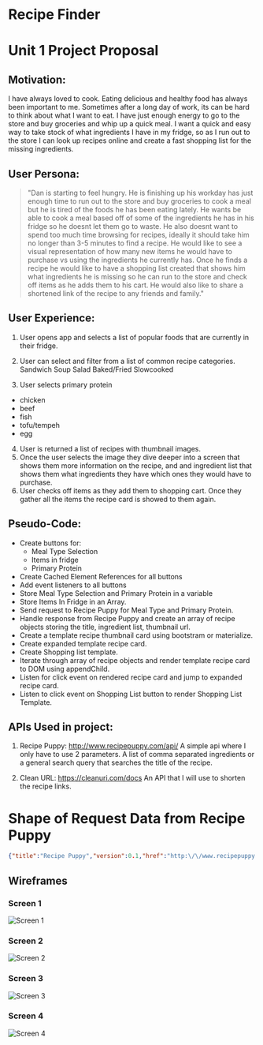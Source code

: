 # Recipe Finder 
# Unit 1 Project Proposal

## Motivation:
I have always loved to cook. Eating delicious and healthy food has always been important to me. Sometimes after a long day of work, its can be hard to think about what I want to eat. I have just enough energy to go to the store and buy groceries and whip up a quick meal. I want a quick and easy way to take stock of what ingredients I have in my fridge, so as I run out to the store I can look up recipes online and create a fast shopping list for the missing ingredients.

## User Persona:
>"Dan is starting to feel hungry. He is finishing up his workday has just enough time to run out to the store and buy groceries to cook a meal but he is tired of the foods he has been eating lately. He wants be able to cook a meal based off of some of the ingredients he has in his fridge so he doesnt let them go to waste. He also doesnt want to spend too much time browsing for recipes, ideally it should take him no longer than 3-5 minutes to find a recipe. He would like to see a visual representation of how many new items he would have to purchase vs using the ingredients he currently has. Once he finds a recipe he would like to have a shopping list created that shows him what ingredients he is missing so he can run to the store and check off items as he adds them to his cart. He would also like to share a shortened link of the recipe to any friends and family."

## User Experience:
1. User opens app and selects a list of popular foods that are currently in their fridge.
2. User can select and filter from a list of common recipe categories.
    Sandwich
    Soup
    Salad
    Baked/Fried
    Slowcooked
    
3. User selects primary protein
  * chicken
  * beef
  * fish
  * tofu/tempeh
  * egg
4. User is returned a list of recipes with thumbnail images.
5. Once the user selects the image they dive deeper into a screen that shows them more information on the recipe, and and ingredient list that shows them what ingredients they have which ones they would have to purchase.
6. User checks off items as they add them to shopping cart. Once they gather all the items the recipe card is showed to them again.

## Pseudo-Code:
* Create buttons for:
    * Meal Type Selection
    * Items in fridge
    * Primary Protein
* Create Cached Element References for all buttons
* Add event listeners to all buttons
* Store Meal Type Selection and Primary Protein in a variable
* Store Items In Fridge in an Array.
* Send request to Recipe Puppy for Meal Type and Primary Protein.
* Handle response from Recipe Puppy and create an array of recipe objects storing the title, ingredient list, thumbnail url.
* Create a template recipe thumbnail card using bootstram or materialize.
* Create expanded template recipe card.
* Create Shopping list template.
* Iterate through array of recipe objects and render template recipe card to DOM using appendChild.
* Listen for click event on rendered recipe card and jump to expanded recipe card.
* Listen to click event on Shopping List button to render Shopping List Template.
    






## APIs Used in project:
1. Recipe Puppy: http://www.recipepuppy.com/api/
A simple api where I only have to use 2 parameters. A list of comma separated ingredients or a general search query that searches the title of the recipe.

2. Clean URL: 
https://cleanuri.com/docs
An API that I will use to shorten the recipe links.



# Shape of Request Data from Recipe Puppy
```json
{"title":"Recipe Puppy","version":0.1,"href":"http:\/\/www.recipepuppy.com\/","results":[{"title":"Buffalo Chicken Sandwich Recipe","href":"http:\/\/www.grouprecipes.com\/12566\/buffalo-chicken-sandwich.html","ingredients":"chicken, flour, milk, vegetable oil, hot sauce, salt","thumbnail":""},{"title":"Egg &amp; Chicken Club Sandwich","href":"http:\/\/www.recipezaar.com\/Egg-Chicken-Club-Sandwich-119516","ingredients":"black pepper, bread, chicken, eggs, mayonnaise, salt","thumbnail":""}
```

## Wireframes

### Screen 1
![Screen 1](https://i.imgur.com/zlevJ5Q.png)
### Screen 2
![Screen 2](https://i.imgur.com/WMobQAU.png)
### Screen 3
![Screen 3](https://i.imgur.com/FFqHg64.png)
### Screen 4
![Screen 4](https://i.imgur.com/cThToo6.png)